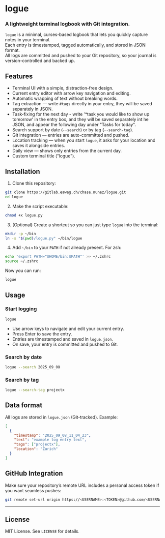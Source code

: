 # logue
### A lightweight terminal logbook with Git integration.

`logue` is a minimal, curses-based logbook that lets you quickly capture notes in your terminal.  
Each entry is timestamped, tagged automatically, and stored in JSON format.  
All logs are committed and pushed to your Git repository, so your journal is version-controlled and backed up.

## Features

- Terminal UI with a simple, distraction-free design.  
- Current entry editor with arrow key navigation and editing.  
- Automatic wrapping of text without breaking words.  
- Tag extraction — write `#tags` directly in your entry, they will be saved separately in JSON.
- Task-fixing for the next day - write '*task you would like to show up tomorrow' in the entry box, and they will be saved separately int he JSON, and appear the following day under "Tasks for today".  
- Search support by date (`--search`) or by tag (`--search-tag`).  
- Git integration — entries are auto-committed and pushed.  
- Location tracking — when you start `logue`, it asks for your location and saves it alongside entries.  
- Daily view — shows only entries from the current day.  
- Custom terminal title ("logue").  

## Installation

1. Clone this repository:

```bash
git clone https://gitlab.eawag.ch/chase.nunez/logue.git
cd logue
````

2. Make the script executable:

```bash
chmod +x logue.py
```

3. (Optional) Create a shortcut so you can just type `logue` into the terminal:

```bash
mkdir -p ~/bin
ln -s "$(pwd)/logue.py" ~/bin/logue
```

4. Add `~/bin` to your `PATH` if not already present. For zsh:

```bash
echo 'export PATH="$HOME/bin:$PATH"' >> ~/.zshrc
source ~/.zshrc
```

Now you can run:

```bash
logue
```

## Usage

### Start logging

```bash
logue
```

* Use arrow keys to navigate and edit your current entry.
* Press Enter to save the entry.
* Entries are timestamped and saved in `logue.json`.
* On save, your entry is committed and pushed to Git.

### Search by date

```bash
logue --search 2025_09_08
```

### Search by tag

```bash
logue --search-tag projectx
```

## Data format

All logs are stored in `logue.json` (Git-tracked). Example:

```json
[
  {
    "timestamp": "2025_09_08_11_04_23",
    "text": "example log entry text",
    "tags": ["projectx"],
    "location": "Zurich"
  }
]
```

## GitHub Integration

Make sure your repository’s remote URL includes a personal access token if you want seamless pushes:

```bash
git remote set-url origin https://<USERNAME>:<TOKEN>@github.com/<USERNAME>/<REPO>.git
```

---

## License

MIT License. See `LICENSE` for details.
